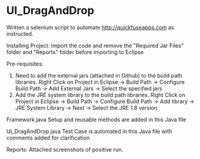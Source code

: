 # UI_DragAndDrop

Written a selenium script to automate http://quickfuseapps.com as instructed.

Installing Project:
Import the code and remove the "Required Jar Files" folder and "Reports" folder before importing to Eclipse

Pre-requisites:
1. Need to add the external jars (attached in Github) to the build path libraries.
Right Click on Project in Eclipse -> Build Path -> Configure Build Path -> Add External Jars -> Select the specified jars
2. Add the JRE system library to the build path libraries.
Right Click on Project in Eclipse -> Build Path -> Configure Build Path -> Add library -> JRE System Library -> Next -> Select the JRE 1.8 version

Framework.java
Setup and reusable methods are added in this Java file

UI_DragAndDrop.java
Test Case is automated in this Java file with comments added for clarification

Reports:
Attached screenshots of positive run.
